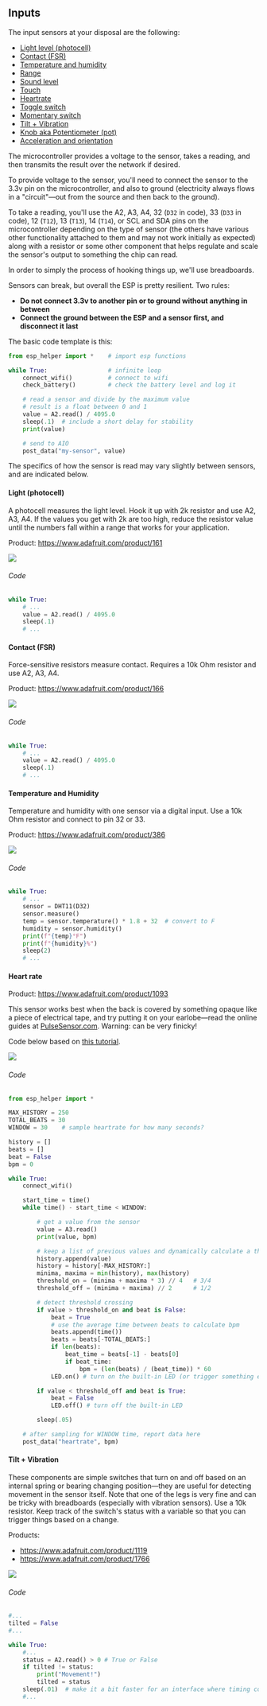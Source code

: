 
## <a name="inputs"></a> Inputs

The input sensors at your disposal are the following:

- [Light level (photocell)](#photo)
- [Contact (FSR)](#fsr)
- [Temperature and humidity](#temp)
- [Range](#range)
- [Sound level](#sound)
- [Touch](#touch)
- [Heartrate](#heart)
- [Toggle switch](#toggle)
- [Momentary switch](#momentary)
- [Tilt + Vibration](#tilt)
- [Knob aka Potentiometer (pot)](#pot)
- [Acceleration and orientation](#imu)


The microcontroller provides a voltage to the sensor, takes a reading, and then transmits the result over the network if desired.

To provide voltage to the sensor, you'll need to connect the sensor to the 3.3v pin on the microcontroller, and also to ground (electricity always flows in a "circuit"—out from the source and then back to the ground).

To take a reading, you'll use the A2, A3, A4, 32 (`D32` in code), 33 (`D33` in code), 12 (`T12`), 13 (`T13`), 14 (`T14`), or SCL and SDA pins on the microcontroller depending on the type of sensor (the others have various other functionality attached to them and may not work initially as expected) along with a resistor or some other component that helps regulate and scale the sensor's output to something the chip can read.

In order to simply the process of hooking things up, we'll use breadboards.

Sensors can break, but overall the ESP is pretty resilient. Two rules:
- **Do not connect 3.3v to another pin or to ground without anything in between**
- **Connect the ground between the ESP and a sensor first, and disconnect it last**

The basic code template is this:

```py
from esp_helper import *    # import esp functions

while True:                 # infinite loop
    connect_wifi()          # connect to wifi
    check_battery()         # check the battery level and log it

    # read a sensor and divide by the maximum value
    # result is a float between 0 and 1
    value = A2.read() / 4095.0  
    sleep(.1)  # include a short delay for stability
    print(value)

    # send to AIO
    post_data("my-sensor", value)
```
The specifics of how the sensor is read may vary slightly between sensors, and are indicated below.


#### <a name="photo"></a> Light (photocell)

A photocell measures the light level. Hook it up with 2k resistor and use A2, A3, A4. If the values you get with 2k are too high, reduce the resistor value until the numbers fall within a range that works for your application.

Product: https://www.adafruit.com/product/161

![](img/4_photocell.png)

###### Code
```py
while True:
    # ...
    value = A2.read() / 4095.0  
    sleep(.1)
    # ...
```

#### <a name="fsr"></a> Contact (FSR)

Force-sensitive resistors measure contact. Requires a 10k Ohm resistor and use A2, A3, A4.

Product: https://www.adafruit.com/product/166

![](img/5_fsr.png)

###### Code
```py
while True:
    # ...
    value = A2.read() / 4095.0  
    sleep(.1)
    # ...
```

#### <a name="temp"></a> Temperature and Humidity

Temperature and humidity with one sensor via a digital input. Use a 10k Ohm resistor and connect to pin 32 or 33.

Product: https://www.adafruit.com/product/386

![](img/6_temp.png)

###### Code
```py
while True:
    # ...
    sensor = DHT11(D32)
    sensor.measure()
    temp = sensor.temperature() * 1.8 + 32  # convert to F
    humidity = sensor.humidity()
    print(f"{temp}°F")
    print(f"{humidity}%")
    sleep(2)
    # ...
```




#### <a name="heart"></a> Heart rate


Product: https://www.adafruit.com/product/1093

This sensor works best when the back is covered by something opaque like a piece of electrical tape, and try putting it on your earlobe—read the online guides at [PulseSensor.com](http://PulseSensor.com). Warning: can be very finicky!

Code below based on [this tutorial](https://www.mfitzp.com/invent/wemos-heart-rate-sensor-display-micropython/).

![](img/10_pulse.jpg)

<!-- take out windowing in the future -->

###### Code

```py
from esp_helper import *

MAX_HISTORY = 250
TOTAL_BEATS = 30
WINDOW = 30    # sample heartrate for how many seconds?

history = []
beats = []
beat = False
bpm = 0

while True:
    connect_wifi()

    start_time = time()
    while time() - start_time < WINDOW:

        # get a value from the sensor
        value = A3.read()
        print(value, bpm)

        # keep a list of previous values and dynamically calculate a threshold
        history.append(value)
        history = history[-MAX_HISTORY:]
        minima, maxima = min(history), max(history)
        threshold_on = (minima + maxima * 3) // 4   # 3/4
        threshold_off = (minima + maxima) // 2      # 1/2

        # detect threshold crossing
        if value > threshold_on and beat is False:
            beat = True
            # use the average time between beats to calculate bpm        
            beats.append(time())
            beats = beats[-TOTAL_BEATS:]
            if len(beats):
                beat_time = beats[-1] - beats[0]
                if beat_time:
                    bpm = (len(beats) / (beat_time)) * 60        
            LED.on() # turn on the built-in LED (or trigger something else)

        if value < threshold_off and beat is True:
            beat = False
            LED.off() # turn off the built-in LED

        sleep(.05)

    # after sampling for WINDOW time, report data here
    post_data("heartrate", bpm)

```





#### <a name="tilt"></a> Tilt + Vibration

These components are simple switches that turn on and off based on an internal spring or bearing changing position—they are useful for detecting movement in the sensor itself. Note that one of the legs is very fine and can be tricky with breadboards (especially with vibration sensors). Use a 10k resistor. Keep track of the switch's status with a variable so that you can trigger things based on a change.

Products:
- https://www.adafruit.com/product/1119
- https://www.adafruit.com/product/1766

![](img/12_tilt.png)

###### Code
```py
#...
tilted = False
#...

while True:
    #...
    status = A2.read() > 0 # True or False
    if tilted != status:
        print("Movement!")
        tilted = status
    sleep(.01)  # make it a bit faster for an interface where timing counts
    #...

```